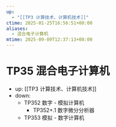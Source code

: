 ```yaml
---
up:
  - "[[TP3 计算技术、计算机技术]]"
ctime: 2025-01-25T16:56:51+08:00
aliases:
  - 混合电子计算机
mtime: 2025-09-09T12:37:13+08:00
---
```


# TP35 混合电子计算机

- up: [[TP3 计算技术、计算机技术]]
- down:	
	- TP352 数字 - 模拟计算机
		- TP352+.1 数字微分分析器
	- TP353 模拟 - 数字计算机
	
